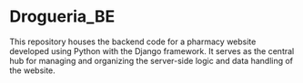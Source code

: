 # Drogueria_BE
This repository houses the backend code for a pharmacy website developed using Python with the Django framework. It serves as the central hub for managing and organizing the server-side logic and data handling of the website. 
